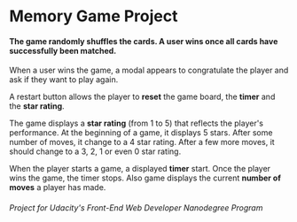# Memory Game Project

#### The game randomly shuffles the cards. A user wins once all cards have successfully been matched.

When a user wins the game, a modal appears to congratulate the player and ask if they want to play again.

A restart button allows the player to **reset** the game board, the **timer** and the **star rating**.

The game displays a **star rating** (from 1 to 5) that reflects the player's performance. At the beginning of a game, it displays 5 stars. After some number of moves, it change to a 4 star rating. After a few more moves, it should change to a 3, 2, 1 or even 0 star rating.

When the player starts a game, a displayed **timer** start. Once the player wins the game, the timer stops. Also game displays the current **number of moves** a player has made.


###### _Project for Udacity's Front-End Web Developer Nanodegree Program_
